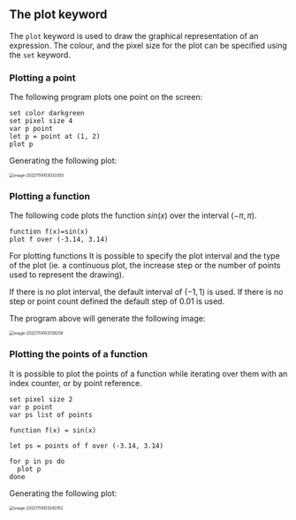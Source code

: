## The **plot** keyword

The `plot` keyword is used to draw the graphical representation of an expression. The colour, and the pixel size for the plot can be specified using the `set` keyword.

### Plotting a point

The following program plots one point on the screen:

```
set color darkgreen
set pixel size 4
var p point
let p = point at (1, 2)
plot p
```

Generating the following plot:

<img src="/home/fld/work/p/geodraw/help/mds/imgs/plot_1.png" alt="image-20221114103033355" style="zoom:50%;" />

### Plotting a function

The following code plots the function $sin(x)$ over the interval $(-π, π)$.

```
function f(x)=sin(x)
plot f over (-3.14, 3.14)
```

For plotting functions It is possible to specify the plot interval and the type of the plot (ie. a continuous plot, the increase step or the number of points used to represent the drawing).

If there is no plot interval, the default interval of $(-1, 1)$ is used. If there is no step or point count defined the default step of $0.01$ is used.

The program above will generate the following image:

<img src="/home/fld/work/p/geodraw/help/mds/imgs/plot_2.png" alt="image-20221114103139259" style="zoom:50%;" />

### Plotting the points of a function

It is possible to plot the points of a function while iterating over them with an index counter, or by point reference.

```
set pixel size 2
var p point
var ps list of points

function f(x) = sin(x)

let ps = points of f over (-3.14, 3.14)

for p in ps do
  plot p
done
```

Generating the following plot:

<img src="/home/fld/work/p/geodraw/help/mds/plot_3.png" alt="image-20221114103240152" style="zoom:50%;" />
